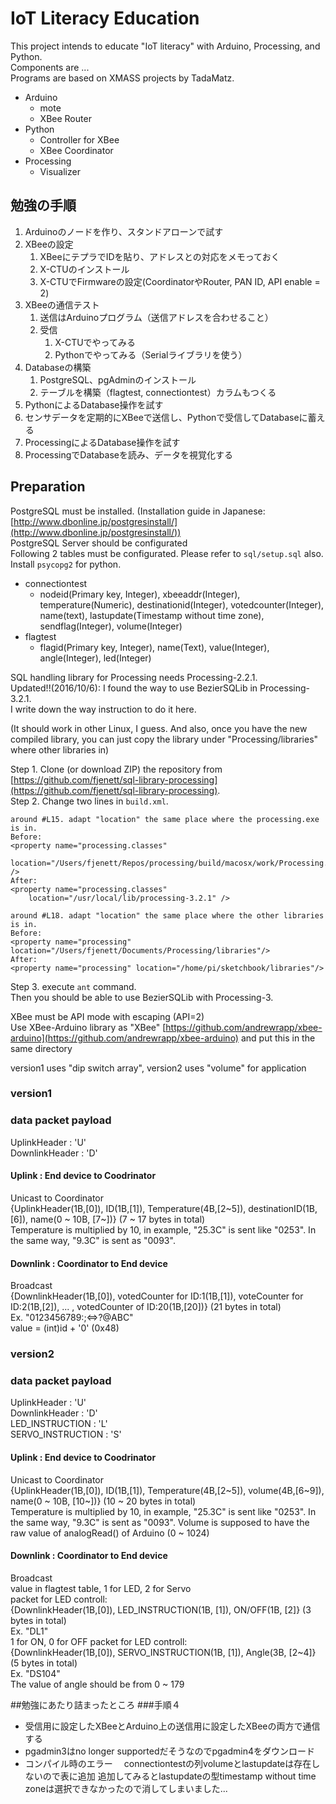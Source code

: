 # IoT Literacy Education
This project intends to educate "IoT literacy" with Arduino, Processing, and Python.  
Components are ...  
Programs are based on XMASS projects by TadaMatz.

* Arduino  
	- mote
	- XBee Router
* Python
	- Controller for XBee 
	- XBee Coordinator
* Processing
	- Visualizer

## 勉強の手順

1. Arduinoのノードを作り、スタンドアローンで試す
2. XBeeの設定
	1. XBeeにテプラでIDを貼り、アドレスとの対応をメモっておく
	2. X-CTUのインストール
	3. X-CTUでFirmwareの設定(CoordinatorやRouter, PAN ID, API enable = 2)
4. XBeeの通信テスト
	1. 送信はArduinoプログラム（送信アドレスを合わせること）
	2. 受信
		1. X-CTUでやってみる
		3. Pythonでやってみる（Serialライブラリを使う）
3. Databaseの構築
	1. PostgreSQL、pgAdminのインストール
	2. テーブルを構築（flagtest, connectiontest）カラムもつくる
3. PythonによるDatabase操作を試す
4. センサデータを定期的にXBeeで送信し、Pythonで受信してDatabaseに蓄える
5. ProcessingによるDatabase操作を試す
6. ProcessingでDatabaseを読み、データを視覚化する

## Preparation
PostgreSQL must be installed. (Installation guide in Japanese: [http://www.dbonline.jp/postgresinstall/](http://www.dbonline.jp/postgresinstall/))  
PostgreSQL Server should be configurated  
Following 2 tables must be configurated. Please refer to ```sql/setup.sql``` also.    
Install `psycopg2` for python.

* connectiontest
	- nodeid(Primary key, Integer), xbeeaddr(Integer), temperature(Numeric), destinationid(Integer), votedcounter(Integer), name(text), lastupdate(Timestamp without time zone), sendflag(Integer), volume(Integer)
* flagtest
	- flagid(Primary key, Integer), name(Text), value(Integer), angle(Integer), led(Integer)

SQL handling library for Processing needs Processing-2.2.1.  
Updated!!(2016/10/6): I found the way to use BezierSQLib in Processing-3.2.1.  
I write down the way instruction to do it here.


(It should work in other Linux, I guess. And also, once you have the new compiled library, you can just copy the library under "Processing/libraries" where other libraries in)  

Step 1. Clone (or download ZIP) the repository from [https://github.com/fjenett/sql-library-processing](https://github.com/fjenett/sql-library-processing).  
Step 2. Change two lines in `build.xml`.  

```
around #L15. adapt "location" the same place where the processing.exe is in. 
Before:
<property name="processing.classes"  
	location="/Users/fjenett/Repos/processing/build/macosx/work/Processing.app/Contents/Resources/Java/" />
After:
<property name="processing.classes"  
	location="/usr/local/lib/processing-3.2.1" /> 

around #L18. adapt "location" the same place where the other libraries is in. 
Before:
<property name="processing" location="/Users/fjenett/Documents/Processing/libraries"/>   
After:
<property name="processing" location="/home/pi/sketchbook/libraries"/>   
```  

Step 3. execute `ant` command.  
Then you should be able to use BezierSQLib with Processing-3.

XBee must be API mode with escaping (API=2)  
Use XBee-Arduino library as "XBee" [https://github.com/andrewrapp/xbee-arduino](https://github.com/andrewrapp/xbee-arduino) and put this in the same directory

version1 uses "dip switch array", version2 uses "volume" for application 

### version1
### data packet payload
UplinkHeader : 'U'  
DownlinkHeader : 'D' 

#### Uplink : End device to Coodrinator
Unicast to Coordinator  
{UplinkHeader(1B,[0]), ID(1B,[1]), Temperature(4B,[2~5]), destinationID(1B,[6]), name(0 ~ 10B, [7~])} (7 ~ 17 bytes in total)  
Temperature is multiplied by 10, in example, "25.3C" is sent like "0253". In the same way, "9.3C" is sent as "0093".

#### Downlink : Coordinator to End device
Broadcast  
{DownlinkHeader(1B,[0]), votedCounter for ID:1(1B,[1]), voteCounter for ID:2(1B,[2]), ... , votedCounter of ID:20(1B,[20])} (21 bytes in total)  
Ex. "0123456789:;<=>?@ABC"  
value = (int)id + '0' (0x48)

### version2
### data packet payload
UplinkHeader : 'U'  
DownlinkHeader : 'D'  
LED\_INSTRUCTION : 'L'  
SERVO\_INSTRUCTION : 'S'  

#### Uplink : End device to Coodrinator
Unicast to Coordinator  
{UplinkHeader(1B,[0]), ID(1B,[1]), Temperature(4B,[2~5]), volume(4B,[6~9]), name(0 ~ 10B, [10~])} (10 ~ 20 bytes in total)  
Temperature is multiplied by 10, in example, "25.3C" is sent like "0253". In the same way, "9.3C" is sent as "0093".
Volume is supposed to have the raw value of analogRead() of Arduino (0 ~ 1024)

#### Downlink : Coordinator to End device
Broadcast  
value in flagtest table, 1 for LED, 2 for Servo  
packet for LED controll:  
{DownlinkHeader(1B,[0]), LED\_INSTRUCTION(1B, [1]), ON/OFF(1B, [2]} (3 bytes in total)  
Ex. "DL1"  
1 for ON, 0 for OFF
packet for LED controll:  
{DownlinkHeader(1B,[0]), SERVO\_INSTRUCTION(1B, [1]), Angle(3B, [2~4]} (5 bytes in total)  
Ex. "DS104"  
The value of angle should be from 0 ~ 179

##勉強にあたり詰まったところ
###手順４
- 受信用に設定したXBeeとArduino上の送信用に設定したXBeeの両方で通信する
- pgadmin3はno longer supportedだそうなのでpgadmin4をダウンロード
- コンパイル時のエラー
　connectiontestの列volumeとlastupdateは存在しないので表に追加
 追加してみるとlastupdateの型timestamp without time zoneは選択できなかったので消してしまいました...
